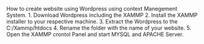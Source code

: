 How to create website using Wordpress using context Manegement System.  1. Download Wordpress including the XAMMP
2. Install the XAMMP installer to your respective machine.
3. Extract the Wordpress to the C:/Xammp/htdocs
4. Rename the folder with the name of your website.
5. Open the XAMMP crontol Panel and start MYSQL and APACHE Server.
